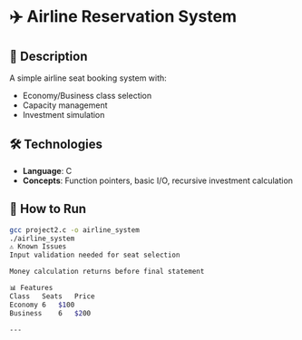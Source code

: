 # ✈️ Airline Reservation System

## 📝 Description
A simple airline seat booking system with:
- Economy/Business class selection
- Capacity management
- Investment simulation

## 🛠 Technologies
- **Language**: C
- **Concepts**: Function pointers, basic I/O, recursive investment calculation

## 🚀 How to Run
```bash
gcc project2.c -o airline_system
./airline_system
⚠️ Known Issues
Input validation needed for seat selection

Money calculation returns before final statement

📊 Features
Class	Seats	Price
Economy	6	$100
Business	6	$200

---
